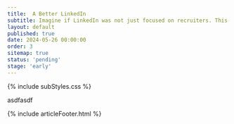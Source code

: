 ```yaml
---
title:  A Better LinkedIn
subtitle: Imagine if LinkedIn was not just focused on recruiters. This program is working on network signals and AI to enhance networking.
layout: default
published: true
date: 2024-05-26 00:00:00
order: 3
sitemap: true
status: 'pending'
stage: 'early'
---
```


{% include subStyles.css %}

asdfasdf

{% include articleFooter.html %}
